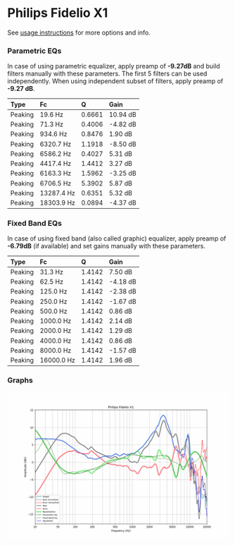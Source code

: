 # Philips Fidelio X1
See [usage instructions](https://github.com/jaakkopasanen/AutoEq#usage) for more options and info.

### Parametric EQs
In case of using parametric equalizer, apply preamp of **-9.27dB** and build filters manually
with these parameters. The first 5 filters can be used independently.
When using independent subset of filters, apply preamp of **-9.27 dB**.

| Type    | Fc         |      Q | Gain     |
|:--------|:-----------|:-------|:---------|
| Peaking | 19.6 Hz    | 0.6661 | 10.94 dB |
| Peaking | 71.3 Hz    | 0.4006 | -4.82 dB |
| Peaking | 934.6 Hz   | 0.8476 | 1.90 dB  |
| Peaking | 6320.7 Hz  | 1.1918 | -8.50 dB |
| Peaking | 6586.2 Hz  | 0.4027 | 5.31 dB  |
| Peaking | 4417.4 Hz  | 1.4412 | 3.27 dB  |
| Peaking | 6163.3 Hz  | 1.5962 | -3.25 dB |
| Peaking | 6706.5 Hz  | 5.3902 | 5.87 dB  |
| Peaking | 13287.4 Hz | 0.6351 | 5.32 dB  |
| Peaking | 18303.9 Hz | 0.0894 | -4.37 dB |

### Fixed Band EQs
In case of using fixed band (also called graphic) equalizer, apply preamp of **-6.79dB**
(if available) and set gains manually with these parameters.

| Type    | Fc         |      Q | Gain     |
|:--------|:-----------|:-------|:---------|
| Peaking | 31.3 Hz    | 1.4142 | 7.50 dB  |
| Peaking | 62.5 Hz    | 1.4142 | -4.18 dB |
| Peaking | 125.0 Hz   | 1.4142 | -2.38 dB |
| Peaking | 250.0 Hz   | 1.4142 | -1.67 dB |
| Peaking | 500.0 Hz   | 1.4142 | 0.86 dB  |
| Peaking | 1000.0 Hz  | 1.4142 | 2.14 dB  |
| Peaking | 2000.0 Hz  | 1.4142 | 1.29 dB  |
| Peaking | 4000.0 Hz  | 1.4142 | 0.86 dB  |
| Peaking | 8000.0 Hz  | 1.4142 | -1.57 dB |
| Peaking | 16000.0 Hz | 1.4142 | 1.96 dB  |

### Graphs
![](./Philips%20Fidelio%20X1.png)